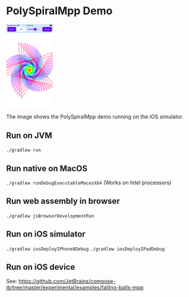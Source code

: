 # PolySpiralMpp Demo

<img src="docs/iOS_Simulator.png"  width=25% height=25%>

The image shows the PolySpiralMpp demo running on the iOS simulator.

## Run on JVM
`./gradlew run`

## Run native on MacOS
  `./gradlew runDebugExecutableMacosX64` (Works on Intel processors)

## Run web assembly in browser
  `./gradlew jsBrowserDevelopmentRun`

## Run on iOS simulator
  `./gradlew iosDeployIPhone8Debug`
  `./gradlew iosDeployIPadDebug`

## Run on iOS device

See: https://github.com/JetBrains/compose-jb/tree/master/experimental/examples/falling-balls-mpp
